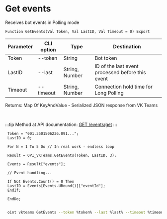 ﻿---
sidebar_position: 2
---

# Get events
 Receives bot events in Polling mode



`Function GetEvents(Val Token, Val LastID, Val Timeout = 0) Export`

 | Parameter | CLI option | Type | Destination |
 |-|-|-|-|
 | Token | --token | String | Bot token |
 | LastID | --last | String, Number | ID of the last event processed before this event |
 | Timeout | --timeout | String, Number | Connection hold time for Long Polling |

 
 Returns: Map Of KeyAndValue - Serialized JSON response from VK Teams

<br/>

:::tip
Method at API documentation: [GET /events/get](https://teams.vk.com/botapi/#/events/get_events_get)
:::
<br/>


```bsl title="Code example"
 Token = "001.3501506236.091...";
 LastID = 0;
 
 For N = 1 To 5 Do // In real work - endless loop
 
 Result = OPI_VKTeams.GetEvents(Token, LastID, 3);
 
 Events = Result["events"];
 
 // Event handling...
 
 If Not Events.Count() = 0 Then
 LastID = Events[Events.UBound()]["eventId"];
 EndIf;
 
 EndDo;
```
	


```sh title="CLI command example"
 
 oint vkteams GetEvents --token %token% --last %last% --timeout %timeout%

```


